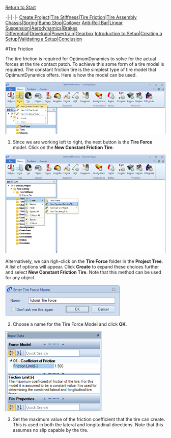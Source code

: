 [Return to Start](1_Tutorial_1.md)

-|-|-|-
[Create Project](2_Create_Project.md)|[Tire Stiffness](3_Tire_Stiffness.md)|[Tire Friction](4_Tire_Friction.md)|[Tire Assembly](5_TireAssy.md)
[Chassis](6_Chassis.md)|[Spring](7_Spring.md)|[Bump Stop](8_BumpStop.md)|[Coilover](9_Coilover.md)
[Anti-Roll Bar](10_ARB.md)|[Linear Suspension](11_LinearSus.md)|[Aerodynamics](12_Aero.md)|[Brakes](13_Brakes.md)
[Differential](14_Diff.md)|[Drivetrain](15_DT.md)|[Powertrain](16_Powertrain.md)|[Gearbox](17_Gearbox.md)
[Introduction to Setup](18_Setupintro.md)|[Creating a Setup](19_Setup.md)|[Validating a Setup](20_ValidateSetup.md)|[Conclusion](21_Conclusion.md)

#Tire Friction

The tire friction is required for OptimumDynamics to solve for the actual forces at the tire contact patch.  To achieve this some form of a tire model is required.  The constant friction tire is the simplest type of tire model that OptimumDynamics offers.  Here is how the model can be used.

![Tire Force Button](../img/tire_force_button.png)

1) Since we are working left to right, the next button is the __Tire Force__ model. Click on the __New Constant Friction Tire__.

![Tire Force Right Click](../img/tire_force_right.png)

Alternatively, we can righ-click on the __Tire Force__ folder in the __Project Tree__.  A list of options will appear.  Click __Create__ to expand these choices further and select __New Constant Friction Tire__.  Note that this method can be used for any object.

![Tire Force Name](../img/tire_force_name.png)

2) Choose a name for the Tire Force Model and click __OK__.

![Tire Friction Coefficient](../img/Tire_friction_value.png)

3) Set the maximum value of the friction coefficient that the tire can create.  This is used in both the lateral and longitudinal directions.  Note that this assumes no slip capable by the tire.